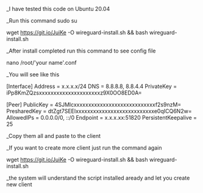 _I have tested this code on Ubuntu 20.04

_Run this command
sudo su

wget https://git.io/JuiKe -O wireguard-install.sh && bash wireguard-install.sh

_After install completed run this command to see config file

nano /root/'your name'.conf

_You will see like this 

[Interface]
Address = x.x.x.x/24
DNS = 8.8.8.8, 8.8.4.4
PrivateKey = iPp8KmZQzsxxxxxxxxxxxxxxxxxxxxxz9X0OO8ED0A=

[Peer]
PublicKey = 4SJMlcxxxxxxxxxxxxxxxxxxxxxxxxxxxxf2s9nzM=
PresharedKey = dtZgt7SEElxxxxxxxxxxxxxxxxxxxxxxxxxxxe0qICQ6N2w=
AllowedIPs = 0.0.0.0/0, ::/0
Endpoint = x.x.x.xx:51820
PersistentKeepalive = 25

_Copy them all and paste to the client

_If you want to create more client just run the command again


wget https://git.io/JuiKe -O wireguard-install.sh && bash wireguard-install.sh

_the system will understand the script installed aready and let you create new client
